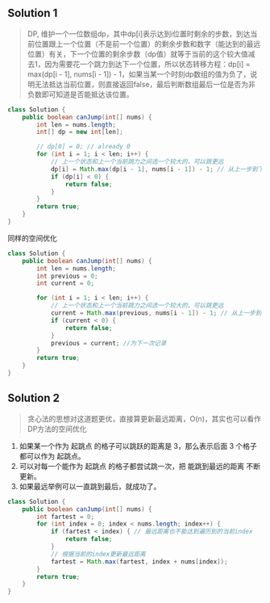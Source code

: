 ## Solution 1
> DP, 维护一个一位数组dp，其中dp[i]表示达到i位置时剩余的步数，到达当前位置跟上一个位置（不是前一个位置）的剩余步数和数字（能达到的最远位置）有关，下一个位置的剩余步数（dp值）就等于当前的这个较大值减去1，因为需要花一个跳力到达下一个位置，所以状态转移方程：dp[i] = max(dp[i - 1], nums[i - 1]) - 1，如果当某一个时刻dp数组的值为负了，说明无法抵达当前位置，则直接返回false，最后判断数组最后一位是否为非负数即可知道是否能抵达该位置。

```java
class Solution {
    public boolean canJump(int[] nums) {
        int len = nums.length;
        int[] dp = new int[len];

        // dp[0] = 0; // already 0
        for (int i = 1; i < len; i++) {
            // 上一个状态和上一个当前跳力之间选一个较大的，可以跳更远
            dp[i] = Math.max(dp[i - 1], nums[i - 1]) - 1; // 从上一步到下一步需要1个跳力，当前的这个较大值减去1
            if (dp[i] < 0) {
                return false;
            }
        }
        return true;
    }
}
```
同样的空间优化
```java
class Solution {
    public boolean canJump(int[] nums) {
        int len = nums.length;
        int previous = 0;
        int current = 0;

        for (int i = 1; i < len; i++) {
            // 上一个状态和上一个当前跳力之间选一个较大的，可以跳更远
            current = Math.max(previous, nums[i - 1]) - 1; // 从上一步到下一步需要1个跳力，当前的这个较大值减去1
            if (current < 0) {
                return false;
            }
            previous = current; //为下一次记录
        }
        return true;
    }
}
```

## Solution 2
> 贪心法的思想对这道题更优，直接算更新最远距离，O(n)，其实也可以看作DP方法的空间优化
1. 如果某一个作为 起跳点 的格子可以跳跃的距离是 3，那么表示后面 3 个格子都可以作为 起跳点。
2. 可以对每一个能作为 起跳点 的格子都尝试跳一次，把 能跳到最远的距离 不断更新。
3. 如果最远举例可以一直跳到最后，就成功了。

```java
class Solution {
    public boolean canJump(int[] nums) {
        int fartest = 0;
        for (int index = 0; index < nums.length; index++) {
            if (fartest < index) { // 最远距离也不能达到遍历到的当前index
                return false;
            }
            // 根据当前的index更新最远距离
            fartest = Math.max(fartest, index + nums[index]);
        }
        return true;
    }
}
```